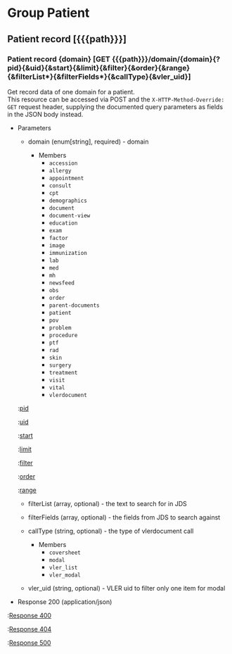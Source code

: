 # Group Patient

## Patient record [{{{path}}}]

### Patient record {domain} [GET {{{path}}}/domain/{domain}{?pid}{&uid}{&start}{&limit}{&filter}{&order}{&range}{&filterList*}{&filterFields*}{&callType}{&vler_uid}]

Get record data of one domain for a patient.  
This resource can be accessed via POST and the `X-HTTP-Method-Override: GET` request header, supplying the documented query parameters as fields in the JSON body instead.

+ Parameters

    + domain (enum[string], required) - domain

        + Members
            + `accession`
            + `allergy`
            + `appointment`
            + `consult`
            + `cpt`
            + `demographics`
            + `document`
            + `document-view`
            + `education`
            + `exam`
            + `factor`
            + `image`
            + `immunization`
            + `lab`
            + `med`
            + `mh`
            + `newsfeed`
            + `obs`
            + `order`
            + `parent-documents`
            + `patient`
            + `pov`
            + `problem`
            + `procedure`
            + `ptf`
            + `rad`
            + `skin`
            + `surgery`
            + `treatment`
            + `visit`
            + `vital`
            + `vlerdocument`


    :[pid]({{{common}}}/parameters/pid.md)

    :[uid]({{{common}}}/parameters/uid.md)

    :[start]({{{common}}}/parameters/start.md)

    :[limit]({{{common}}}/parameters/limit.md)

    :[filter]({{{common}}}/parameters/filter.md)

    :[order]({{{common}}}/parameters/order.md)
    
    :[range]({{{common}}}/parameters/range.md)
    
    + filterList (array, optional) - the text to search for in JDS 
     
    + filterFields (array, optional) - the fields from JDS to search against
    
    + callType (string, optional) - the type of vlerdocument call

        + Members
            + `coversheet`
            + `modal`
            + `vler_list`
            + `vler_modal`

    + vler_uid (string, optional) - VLER uid to filter only one item for modal


+ Response 200 (application/json)

:[Response 400]({{{common}}}/responses/400.md)

:[Response 404]({{{common}}}/responses/404.md)

:[Response 500]({{{common}}}/responses/500.md)
